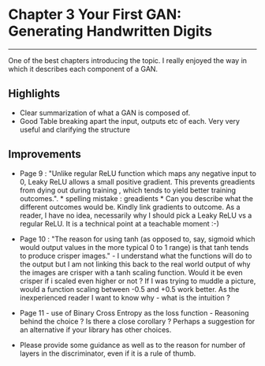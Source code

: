 
# Chapter 3 Your First GAN: Generating Handwritten Digits
---

  One of the best chapters introducing the topic. I really enjoyed the way in which it describes each component of a GAN.

  ## Highlights
  * Clear summarization of what a GAN is composed of.
  * Good Table breaking apart the input, outputs etc of each. Very very useful and clarifying the structure

  ## Improvements
  * Page 9 : "Unlike regular ReLU function which maps any negative input
to 0, Leaky ReLU allows a small positive gradient. This prevents greadients from dying
out during training , which tends to yield better training outcomes.".
        * spelling mistake : greadients
        * Can you describe what the different outcomes would be. Kindly link gradients to outcome. As a reader, I have no idea, necessarily why I should pick a Leaky ReLU vs a regular ReLU. It is a technical point at a teachable moment :-)

* Page 10 : "The reason for using tanh (as opposed to, say, sigmoid which would output values in the more typical 0 to 1 range) is that tanh tends to produce crisper images."  - I understand what the functions will do to the output but I am not linking this back to the real world output of why the images are crisper with a tanh scaling function. Would it be even crisper if i scaled even higher or not ? If I was trying to muddle a picture, would a function scaling between -0.5 and +0.5 work better. As the inexperienced reader I want to know why - what is the intuition ?

* Page 11 - use of Binary Cross Entropy as the loss function - Reasoning behind the choice ? Is there a close corollary ? Perhaps a suggestion for an alternative if your library has other choices.

* Please provide some guidance as well as to the reason for number of layers in the discriminator, even if it is a rule of thumb.
